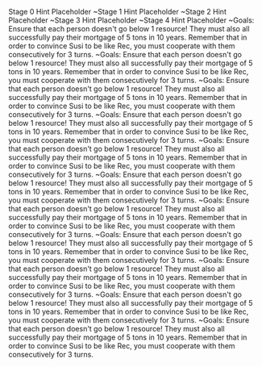 Stage 0 Hint Placeholder
~Stage 1 Hint Placeholder
~Stage 2 Hint Placeholder
~Stage 3 Hint Placeholder
~Stage 4 Hint Placeholder
~Goals: Ensure that each person doesn't go below 1 resource! They must also all successfully pay their mortgage of 5 tons in 10 years. Remember that in order to convince Susi to be like Rec, you must cooperate with them consecutively for 3 turns.
~Goals: Ensure that each person doesn't go below 1 resource! They must also all successfully pay their mortgage of 5 tons in 10 years. Remember that in order to convince Susi to be like Rec, you must cooperate with them consecutively for 3 turns.
~Goals: Ensure that each person doesn't go below 1 resource! They must also all successfully pay their mortgage of 5 tons in 10 years. Remember that in order to convince Susi to be like Rec, you must cooperate with them consecutively for 3 turns.
~Goals: Ensure that each person doesn't go below 1 resource! They must also all successfully pay their mortgage of 5 tons in 10 years. Remember that in order to convince Susi to be like Rec, you must cooperate with them consecutively for 3 turns.
~Goals: Ensure that each person doesn't go below 1 resource! They must also all successfully pay their mortgage of 5 tons in 10 years. Remember that in order to convince Susi to be like Rec, you must cooperate with them consecutively for 3 turns.
~Goals: Ensure that each person doesn't go below 1 resource! They must also all successfully pay their mortgage of 5 tons in 10 years. Remember that in order to convince Susi to be like Rec, you must cooperate with them consecutively for 3 turns.
~Goals: Ensure that each person doesn't go below 1 resource! They must also all successfully pay their mortgage of 5 tons in 10 years. Remember that in order to convince Susi to be like Rec, you must cooperate with them consecutively for 3 turns.
~Goals: Ensure that each person doesn't go below 1 resource! They must also all successfully pay their mortgage of 5 tons in 10 years. Remember that in order to convince Susi to be like Rec, you must cooperate with them consecutively for 3 turns.
~Goals: Ensure that each person doesn't go below 1 resource! They must also all successfully pay their mortgage of 5 tons in 10 years. Remember that in order to convince Susi to be like Rec, you must cooperate with them consecutively for 3 turns.
~Goals: Ensure that each person doesn't go below 1 resource! They must also all successfully pay their mortgage of 5 tons in 10 years. Remember that in order to convince Susi to be like Rec, you must cooperate with them consecutively for 3 turns.
~Goals: Ensure that each person doesn't go below 1 resource! They must also all successfully pay their mortgage of 5 tons in 10 years. Remember that in order to convince Susi to be like Rec, you must cooperate with them consecutively for 3 turns.
